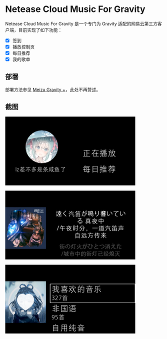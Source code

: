 # Netease Cloud Music  For Gravity

Netease Cloud Music  For Gravity 是一个专门为 Gravity 适配的网易云第三方客户端，目前实现了如下功能：

- [x] 签到
- [x] 播放控制页
- [x] 每日推荐
- [x] 我的歌单

## 部署

部署方法参见 [Meizu Gravity +](GRAVITY_PLUS.md)，此处不再赘述。

## 截图

![](https://raw.githubusercontent.com/lz233/MeizuGravity/master/Gravity/cloudmusic-1.png)

![](https://raw.githubusercontent.com/lz233/MeizuGravity/master/Gravity/cloudmusic-2.png)

![](https://raw.githubusercontent.com/lz233/MeizuGravity/master/Gravity/cloudmusic-3.png)
